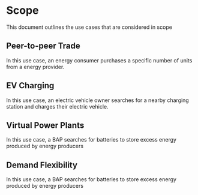 # Scope
This document outlines the use cases that are considered in scope 

## Peer-to-peer Trade 
In this use case, an energy consumer purchases a specific number of units from a energy provider. 

## EV Charging
In this use case, an electric vehicle owner searches for a nearby charging station and charges their electric vehicle. 

## Virtual Power Plants
In this use case, a BAP searches for batteries to store excess energy produced by energy producers

## Demand Flexibility
In this use case, a BAP searches for batteries to store excess energy produced by energy producers
